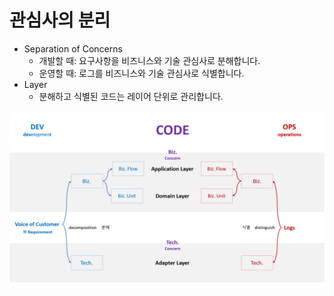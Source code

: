 # 관심사의 분리

- Separation of Concerns
  - 개발할 때: 요구사항을 비즈니스와 기술 관심사로 분해합니다.
  - 운영할 때: 로그를 비즈니스와 기술 관심사로 식별합니다.
- Layer
  - 분해하고 식별된 코드는 레이어 단위로 관리합니다.

![](./.images/SoC.png)